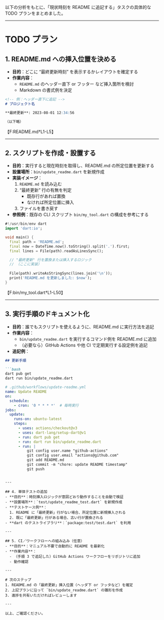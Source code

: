 以下の分析をもとに、「現状時刻を README に追記する」タスクの具体的な TODO プランをまとめました。

---

# TODO プラン

## 1. README.md への挿入位置を決める
- **目的**：どこに “最終更新時刻” を表示するかレイアウトを確定する  
- **作業内容**：  
  - `README.md` のヘッダー直下 or フッター など挿入箇所を検討  
  - Markdown の書式例を決定  

```markdown
<!-- 例：ヘッダー直下に追記 -->
# プロジェクト名

**最終更新**: 2023-08-01 12:34:56

（以下略）
```
【F:README.md†L1-L5】

---

## 2. スクリプトを作成・設置する
- **目的**：実行すると現在時刻を取得し、README.md の所定位置を更新する  
- **設置場所**：`bin/update_readme.dart` を新規作成  
- **実装イメージ**：
  1. `README.md` を読み込む  
  2. “最終更新” 行の有無を判定  
     - 既存行があれば置換  
     - なければ所定位置に挿入  
  3. ファイルを書き戻す  
- **参照例**：既存の CLI スクリプト `bin/my_tool.dart` の構成を参考にする  
```dart
#!/usr/bin/env dart
import 'dart:io';

void main() {
  final path = 'README.md';
  final now = DateTime.now().toString().split('.').first;
  final lines = File(path).readAsLinesSync();

  // "最終更新" 行を置換または挿入するロジック
  // （ここに実装）
  
  File(path).writeAsStringSync(lines.join('\n'));
  print('README.md を更新しました: $now');
}
```
【F:bin/my_tool.dart†L1-L50】

---

## 3. 実行手順のドキュメント化
- **目的**：誰でもスクリプトを使えるように、README.md に実行方法を追記  
- **作業内容**：
  - `bin/update_readme.dart` を実行するコマンド例を README.md に追加  
  - （必要なら）GitHub Actions や他 CI で定期実行する設定例を追記  
- **追記例**：
```markdown
## 更新手順

```bash
dart pub get
dart run bin/update_readme.dart
```

<!-- GitHub Actions 例 -->
```yaml
# .github/workflows/update-readme.yml
name: Update README
on:
  schedule:
    - cron: '0 * * * *'  # 毎時実行
jobs:
  update:
    runs-on: ubuntu-latest
    steps:
      - uses: actions/checkout@v3
      - uses: dart-lang/setup-dart@v1
      - run: dart pub get
      - run: dart run bin/update_readme.dart
      - run: |
          git config user.name "github-actions"
          git config user.email "actions@github.com"
          git add README.md
          git commit -m "chore: update README timestamp"
          git push
```
```

---

## 4. 単体テストの追加
- **目的**：時刻挿入ロジックが意図どおり動作することを自動で検証  
- **設置場所**：`test/update_readme_test.dart` を新規作成  
- **テストケース例**：
  1. README に「最終更新」行がない場合、所定位置に新規挿入される  
  2. 既に「最終更新」行がある場合、古い行が置換される  
- **dart のテストライブラリ**：`package:test/test.dart` を利用  

---

## 5. CI／ワークフローへの組み込み（任意）
- **目的**：マニュアル不要で自動的に README を最新化  
- **作業内容**：
  - （手順 3 で追記した）GitHub Actions ワークフローをリポジトリに追加  
  - 動作確認  

---

# 次のステップ
1. README.md の「最終更新」挿入位置（ヘッダ下 or フッタなど）を確定  
2. 上記プランに沿って `bin/update_readme.dart` の雛形を作成  
3. 進捗を共有いただければレビューします

---

以上、ご確認ください。